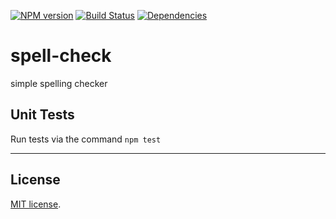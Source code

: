 [![NPM version][npm-image]][npm-url]
[![Build Status][travis-image]][travis-url]
[![Dependencies][dependencies-image]][dependencies-url]

# spell-check
simple spelling checker


## Unit Tests

Run tests via the command `npm test`

---
## License

[MIT license](http://opensource.org/licenses/MIT). 

[npm-image]: https://badge.fury.io/js/spell-check.svg
[npm-url]: http://badge.fury.io/js/spell-check

[travis-image]: https://travis-ci.org/Planeshifter/spell-check.svg
[travis-url]: https://travis-ci.org/Planeshifter/spell-check

[dependencies-image]: http://img.shields.io/david/Planeshifter/spell-check.svg
[dependencies-url]: https://david-dm.org/Planeshifter/spell-check

